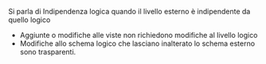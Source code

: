Si parla di Indipendenza logica quando il livello esterno è indipendente da quello logico
- Aggiunte o modifiche alle viste non richiedono modifiche al livello logico
- Modifiche allo schema logico che lasciano inalterato lo schema esterno sono trasparenti.